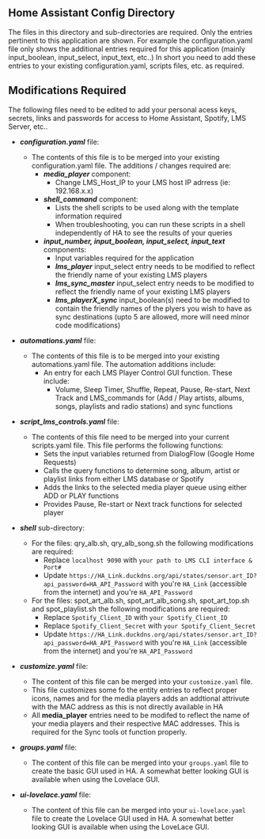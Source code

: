 ## Home Assistant Config Directory
The files in this directory and sub-directories are required.  Only the entries pertinent to this application are shown.  For example the configuration.yaml file only shows the additional entries required for this application (mainly input_boolean, input_select, input_text, etc..)
In short you need to add these entries to your existing configuration.yaml, scripts files, etc. as required.

## Modifications Required
The following files need to be edited to add your personal acess keys, secrets, links and passwords for access to Home Assistant, Spotify, LMS Server, etc..
- **_configuration.yaml_** file:
  - The contents of this file is to be merged into your existing configuration.yaml file.  The additions / changes required are:
    - **_media_player_** component:
      - Change LMS_Host_IP to your LMS host IP adrress (ie: 192.168.x.x)
    - **_shell_command_** component:
      - Lists the shell scripts to be used along with the template information required
      - When troubleshooting, you can run these scripts in a shell independently of HA to see the results of your queries
    - **_input_number, input_boolean, input_select, input_text_** components:
      - Input variables required for the application
      - **_lms_player_** input_select entry needs to be modified to reflect the friendly name of your existing LMS players
      - **_lms_sync_master_** input_select entry needs to be modified to reflect the friendly name of your existing LMS players
      - **_lms_playerX_sync_** input_boolean(s) need to be modified to contain the friendly names of the plyers you wish to have as sync destinations (upto 5 are allowed, more will need minor code modifications) 
      
- **_automations.yaml_** file:
  - The contents of this file is to be merged into your existing automations.yaml file.  The automation additions include:
    - An entry for each LMS Player Control GUI function.  These include:
        - Volume, Sleep Timer, Shuffle, Repeat, Pause, Re-start, Next Track and LMS_commands for (Add / Play artists, albums, songs, playlists and radio stations) and sync functions
- **_script_lms_controls.yaml_** file:
  - The contents of this file need to be merged into your current scripts.yaml file.  This file performs the following functions:
    - Sets the input variables returned from DialogFlow (Google Home Requests)
    - Calls the query functions to determine song, album, artist or playlist links from either LMS database or Spotify
    - Adds the links to the selected media player queue using either ADD or PLAY functions
    - Provides Pause, Re-start or Next track functions for selected player
- **_shell_** sub-directory:
  - For the files:  qry_alb.sh, qry_alb_song.sh the following modifications are required:
    - Replace `localhost 9090` with `your path to LMS CLI interface & Port#`
    - Update `https://HA_Link.duckdns.org/api/states/sensor.art_ID?api_password=HA_API_Password` with you're `HA_Link` (accessible from the internet) and you're `HA_API_Password`
  - For the files:  spot_art_alb.sh, spot_art_alb_song.sh, spot_art_top.sh and spot_playlist.sh the following modifications are required:
    - Replace `Spotify_Client_ID` with `your Spotify_Client_ID`
    - Replace `Spotify_Client_Secret` with `your Spotify_Client_Secret`
    - Update `https://HA_Link.duckdns.org/api/states/sensor.art_ID?api_password=HA_API_Password` with you're `HA_Link` (accessible from the internet) and you're `HA_API_Password`
- **_customize.yaml_** file:
  - The content of this file can be merged into your `customize.yaml` file.
  - This file customizes some fo the entity entries to reflect proper icons, names and for the media players adds an addtional attrivute with the MAC address as this is not directly available in HA
  - All **media_player** entries need to be modifed to reflect the name of your media players and their respective MAC addresses.  This is required for the Sync tools ot function properly.
- **_groups.yaml_** file:
  - The content of this file can be merged into your `groups.yaml` file to create the basic GUI used in HA.  A somewhat better looking GUI is available when using the Lovelace GUI.
- **_ui-lovelace.yaml_** file:
  - The content of this file can be merged into your `ui-lovelace.yaml` file to create the Lovelace GUI used in HA.  A somewhat better looking GUI is available when using the LoveLace GUI.
